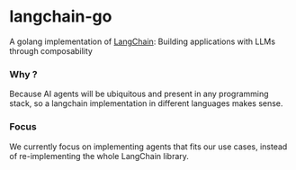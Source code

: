 # langchain-go

A golang implementation of [LangChain](https://github.com/hwchase17/langchain): Building applications with LLMs through composability

### Why ?

Because AI agents will be ubiquitous and present in any programming stack, so a langchain implementation in different languages makes sense.

### Focus

We currently focus on implementing agents that fits our use cases, instead of re-implementing the whole LangChain library.
